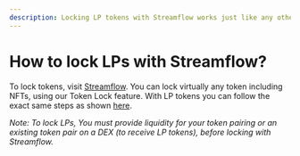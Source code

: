 ```yaml
---
description: Locking LP tokens with Streamflow works just like any other token
---
```


# How to lock LPs with Streamflow?

To lock tokens, visit [Streamflow](https://app.streamflow.finance). You can lock virtually any token including NFTs, using our Token Lock feature. With LP tokens you can follow the exact same steps as shown [here](./).

_Note: To lock LPs, You must provide liquidity for your token pairing or an existing token pair on a DEX (to receive LP tokens), before locking with Streamflow._
